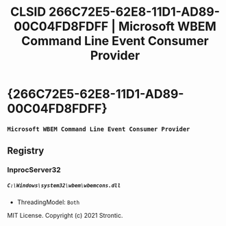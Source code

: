 ﻿---
title: "CLSID 266C72E5-62E8-11D1-AD89-00C04FD8FDFF | Microsoft WBEM Command Line Event Consumer Provider"
excerpt: What is COM-Object CLSID 266C72E5-62E8-11D1-AD89-00C04FD8FDFF?
---

# {266C72E5-62E8-11D1-AD89-00C04FD8FDFF}

### `Microsoft WBEM Command Line Event Consumer Provider`

## Registry


### InprocServer32

##### `C:\Windows\system32\wbem\wbemcons.dll`
* ThreadingModel: `Both`

MIT License. Copyright (c) 2021 Strontic.


